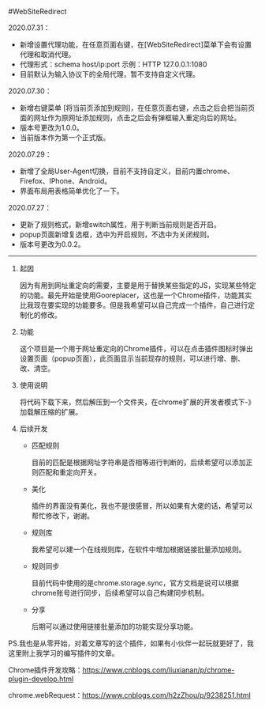 #WebSiteRedirect

2020.07.31：

- 新增设置代理功能，在任意页面右键，在[WebSiteRedirect]菜单下会有设置代理和取消代理。
- 代理形式：schema host/ip:port 示例：HTTP 127.0.0.1:1080
-  目前默认为输入协议下的全局代理，暂不支持自定义代理。

2020.07.30：

- 新增右键菜单 [将当前页添加到规则]，在任意页面右键，点击之后会把当前页面的网址作为原网址添加规则，点击之后会有弹框输入重定向后的网址。
- 版本号更改为1.0.0。
- 当前版本作为第一个正式版。

2020.07.29：

- 新增了全局User-Agent切换，目前不支持自定义，目前内置chrome、Firefox、IPhone、Android。
- 界面布局用表格简单优化了一下。

2020.07.27：

- 更新了规则格式，新增switch属性，用于判断当前规则是否开启。
- popup页面新增复选框，选中为开启规则，不选中为关闭规则。
- 版本号更改为0.0.2。

--------

1. 起因

   因为有用到网址重定向的需要，主要是用于替换某些指定的JS，实现某些特定的功能。最先开始是使用Gooreplacer，这也是一个Chrome插件，功能其实比我现在要实现的功能要多。但是我希望可以自己完成一个插件，自己进行定制化的修改。

2. 功能

   这个项目是一个用于网址重定向的Chrome插件，可以在点击插件图标时弹出设置页面（popup页面），此页面显示当前现存的规则，可以进行增、删、改、清空。

3. 使用说明

   将代码下载下来，然后解压到一个文件夹，在chrome扩展的开发者模式下-》加载解压缩的扩展。

4. 后续开发

   - 匹配规则

     目前的匹配是根据网址字符串是否相等进行判断的，后续希望可以添加正则匹配和重定向开关。

   + 美化

     插件的界面没有美化，我也不是很感冒，所以如果有大佬的话，希望可以帮忙修改下，谢谢。

   + 规则库

     我希望可以建一个在线规则库，在软件中增加根据链接批量添加规则。

   + 规则同步

     目前代码中使用的是chrome.storage.sync，官方文档是说可以根据chrome账号进行同步，后续希望可以自己构建同步机制。

   + 分享

     后期可以通过使用链接批量添加的功能实现分享功能。

PS.我也是从零开始，对着文章写的这个插件，如果有小伙伴一起玩就更好了，我这里附上我学习的编写插件的文章。

Chrome插件开发攻略：https://www.cnblogs.com/liuxianan/p/chrome-plugin-develop.html

chrome.webRequest：https://www.cnblogs.com/h2zZhou/p/9238251.html